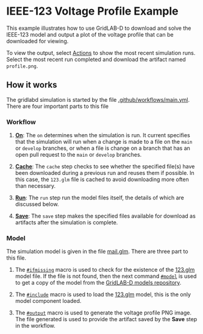 # IEEE-123 Voltage Profile Example

This example illustrates how to use GridLAB-D to download and solve the IEEE-123 model and output a plot of the voltage profile that can be downloaded for viewing.

To view the output, select [Actions](https://github.com/dchassin/gridlabd-example-ieee123-voltage-profile/actions) to show the most recent simulation runs. Select the most recent run completed and download the artifact named `profile.png`.

## How it works

The gridlabd simulation is started by the file [.github/workflows/main.yml](.github/workflows/main.yml).  There are four important parts to this file

### Workflow

1. **[On](.github/workflows/main.yml#L3)**: The `on` determines when the simulation is run. It current specifies that the simulation will run when a change is made to a file on the `main` or `develop` branches, or when a file is change on a branch that has an open pull request to the `main` or `develop` branches.

2. **[Cache](.github/workflows/main.yml#L17)**: The `cache` step checks to see whether the specified file(s) have been downloaded during a previous run and reuses them if possible.  In this case, the `123.glm` file is cached to avoid downloading more often than necessary.

3. **[Run](.github/workflows/main.yml#L28)**: The `run` step run the model files itself, the details of which are discussed below.

4. **[Save](.github/workflows/main.yml#L31)**: The `save` step makes the specified files available for download as artifacts after the simulation is complete.

### Model

The simulation model is given in the file [mail.glm](main.glm).  There are three part to this file.

1. The [`#ifmissing`](main.glm#L1) macro is used to check for the existence of the [123.glm](https://github.com/arras-energy/gridlabd-models/blob/master/gridlabd-4/IEEE/123.glm) model file. If the file is not found, then the next command [`#model`](main.glm#L2) is used to get a copy of the model from the [GridLAB-D models repository](https://github.com/arras-energy/gridlabd-models).

2. The [`#include`](main.glm#L4) macro is used to load the [123.glm](https://github.com/arras-energy/gridlabd-models/blob/master/gridlabd-4/IEEE/123.glm) model, this is the only model component loaded.

3. The [`#output`](main.glm#L5) macro is used to generate the voltage profile PNG image.  The file generated is used to provide the artifact saved by the **Save** step in the workflow.

